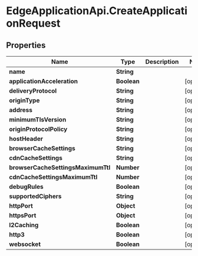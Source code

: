 # EdgeApplicationApi.CreateApplicationRequest

## Properties

Name | Type | Description | Notes
------------ | ------------- | ------------- | -------------
**name** | **String** |  | 
**applicationAcceleration** | **Boolean** |  | [optional] 
**deliveryProtocol** | **String** |  | [optional] 
**originType** | **String** |  | [optional] 
**address** | **String** |  | [optional] 
**minimumTlsVersion** | **String** |  | [optional] 
**originProtocolPolicy** | **String** |  | [optional] 
**hostHeader** | **String** |  | [optional] 
**browserCacheSettings** | **String** |  | [optional] 
**cdnCacheSettings** | **String** |  | [optional] 
**browserCacheSettingsMaximumTtl** | **Number** |  | [optional] 
**cdnCacheSettingsMaximumTtl** | **Number** |  | [optional] 
**debugRules** | **Boolean** |  | [optional] 
**supportedCiphers** | **String** |  | [optional] 
**httpPort** | **Object** |  | [optional] 
**httpsPort** | **Object** |  | [optional] 
**l2Caching** | **Boolean** |  | [optional] 
**http3** | **Boolean** |  | [optional] 
**websocket** | **Boolean** |  | [optional] 


